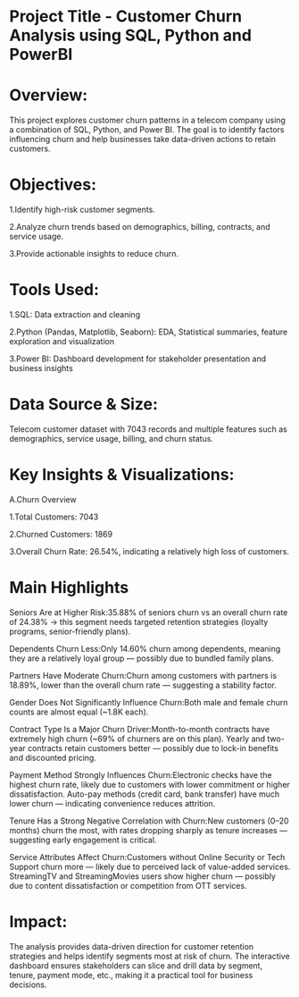 
# Project Title - Customer Churn Analysis using SQL, Python and PowerBI

# Overview:
This project explores customer churn patterns in a telecom company using a combination of SQL, Python, and Power BI. The goal is to identify factors influencing churn and help businesses take data-driven actions to retain customers.

# Objectives:

1.Identify high-risk customer segments.

2.Analyze churn trends based on demographics, billing, contracts, and service usage.

3.Provide actionable insights to reduce churn.

# Tools Used:
1.SQL: Data extraction and cleaning

2.Python (Pandas, Matplotlib, Seaborn): EDA, Statistical summaries, feature exploration and visualization

3.Power BI: Dashboard development for stakeholder presentation and business insights

# Data Source & Size:
Telecom customer dataset with 7043 records and multiple features such as demographics, service usage, billing, and churn status.

# Key Insights & Visualizations:

A.Churn Overview

1.Total Customers: 7043

2.Churned Customers: 1869

3.Overall Churn Rate: 26.54%, indicating a relatively high loss of customers.

#  Main Highlights 

Seniors Are at Higher Risk:35.88% of seniors churn vs an overall churn rate of 24.38% → this segment needs targeted retention strategies (loyalty programs, senior-friendly plans).

Dependents Churn Less:Only 14.60% churn among dependents, meaning they are a relatively loyal group — possibly due to bundled family plans.

Partners Have Moderate Churn:Churn among customers with partners is 18.89%, lower than the overall churn rate — suggesting a stability factor.

Gender Does Not Significantly Influence Churn:Both male and female churn counts are almost equal (~1.8K each).

Contract Type Is a Major Churn Driver:Month-to-month contracts have extremely high churn (~69% of churners are on this plan).
Yearly and two-year contracts retain customers better — possibly due to lock-in benefits and discounted pricing.

Payment Method Strongly Influences Churn:Electronic checks have the highest churn rate, likely due to customers with lower commitment or higher dissatisfaction.
Auto-pay methods (credit card, bank transfer) have much lower churn — indicating convenience reduces attrition.

Tenure Has a Strong Negative Correlation with Churn:New customers (0–20 months) churn the most, with rates dropping sharply as tenure increases — suggesting early engagement is critical.

Service Attributes Affect Churn:Customers without Online Security or Tech Support churn more — likely due to perceived lack of value-added services.
StreamingTV and StreamingMovies users show higher churn — possibly due to content dissatisfaction or competition from OTT services.



# Impact:

The analysis provides data-driven direction for customer retention strategies and helps identify segments most at risk of churn. The interactive dashboard ensures stakeholders can slice and drill data by segment, tenure, payment mode, etc., making it a practical tool for business decisions.


